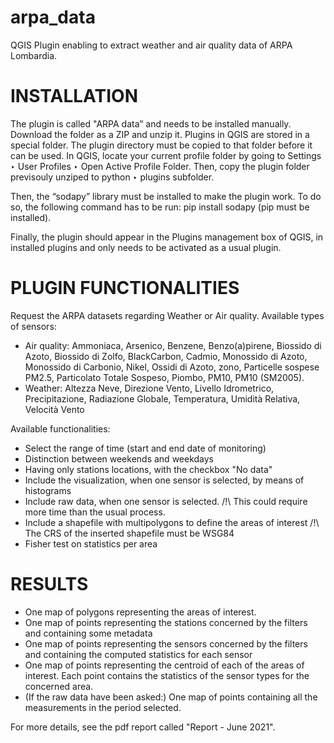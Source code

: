 # arpa_data
QGIS Plugin enabling to extract weather and air quality data of ARPA Lombardia.


# INSTALLATION 

The plugin is called "ARPA data” and needs to be installed manually. Download the folder as a ZIP and unzip it. Plugins in QGIS are stored in a special folder. The plugin directory must be copied to that folder before it can be used. In QGIS, locate your current profile folder by going to Settings ‣ User Profiles ‣ Open Active Profile Folder. Then, copy the plugin folder previsouly unziped to python ‣ plugins subfolder. 

Then, the “sodapy” library must be installed to make the plugin work. To do so, the following command has to be run:  pip install sodapy (pip must be installed).  

Finally, the plugin should appear in the Plugins management box of QGIS, in installed plugins and only needs to be activated as a usual plugin. 


# PLUGIN FUNCTIONALITIES 

Request the ARPA datasets regarding Weather or Air quality. Available types of sensors: 
- Air quality: Ammoniaca, Arsenico, Benzene, Benzo(a)pirene, Biossido di Azoto, Biossido di Zolfo, BlackCarbon, Cadmio, Monossido di Azoto, Monossido di Carbonio, Nikel, Ossidi di Azoto, zono, Particelle sospese PM2.5, Particolato Totale Sospeso, Piombo, PM10, PM10 (SM2005). 
- Weather: Altezza Neve, Direzione Vento, Livello Idrometrico, Precipitazione, Radiazione Globale, Temperatura, Umidità Relativa, Velocità Vento

Available functionalities:
- Select the range of time (start and end date of monitoring)
- Distinction between weekends and weekdays 
- Having only stations locations, with the checkbox "No data"
- Include the visualization, when one sensor is selected, by means of histograms 
- Include raw data, when one sensor is selected. /!\ This could require more time than the usual process. 
- Include a shapefile with multipolygons to define the areas of interest /!\ The CRS of the inserted shapefile must be WSG84
- Fisher test on statistics per area


# RESULTS

- One map of polygons representing the areas of interest.
- One map of points representing the stations concerned by the filters and containing some metadata
- One map of points representing the sensors concerned by the filters and containing the computed statistics for each sensor
- One map of points representing the centroid of each of the areas of interest. Each point contains the statistics of the sensor types for the concerned area.
- (If the raw data have been asked:) One map of points containing all the measurements in the period selected. 


For more details, see the pdf report called "Report - June 2021".
